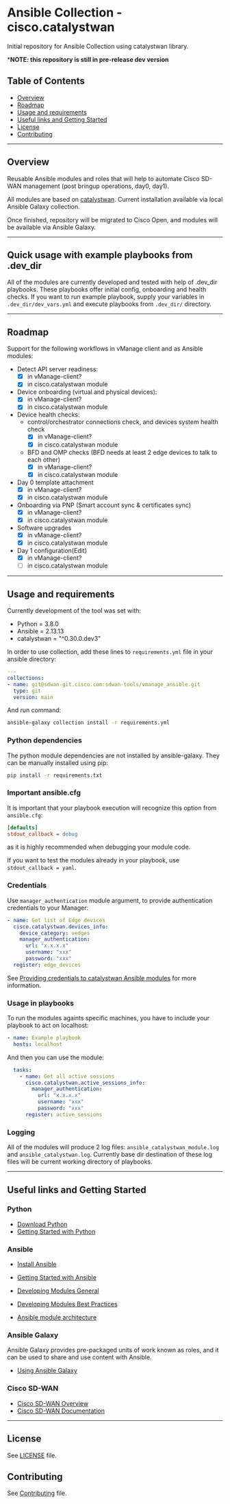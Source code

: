 # Ansible Collection - cisco.catalystwan

Initial repository for Ansible Collection using catalystwan library.

***NOTE: this repository is still in pre-release dev version**

## Table of Contents

- [Overview](#overview)
- [Roadmap](#roadmap)
- [Usage and requirements](#usage-and-requirements)
- [Useful links and Getting Started](#useful-links-and-getting-started)
- [License](#license)
- [Contributing](#contributing)

---

## Overview

Reusable Ansible modules and roles that will help to automate Cisco
SD-WAN management (post bringup operations, day0, day1).

All modules are based on [catalystwan](https://github.com/CiscoDevNet/catalystwan). Current installation available
via local Ansible Galaxy collection.

Once finished, repository will be migrated to Cisco Open, and modules will be available via Ansible Galaxy.

---

## Quick usage with example playbooks from .dev_dir

All of the modules are currently developed and tested with help of .dev_dir playbooks.
These playbooks offer initial config, onboarding and health checks.
If you want to run example playbook, supply your variables in `.dev_dir/dev_vars.yml`
and execute playbooks from `.dev_dir/` directory.

---

## Roadmap

Support for the following workflows in vManage client and as Ansible modules:

- Detect API server readiness:
  - [x] in vManage-client?
  - [x] in cisco.catalystwan module

- Device onboarding (virtual and physical devices):
  - [x] in vManage-client?
  - [x] in cisco.catalystwan module

- Device health checks:
  - control/orchestrator connections check, and devices system health check
    - [x] in vManage-client?
    - [x] in cisco.catalystwan module
  - BFD and OMP checks (BFD needs at least 2 edge devices to talk to each other)
    - [x] in vManage-client?
    - [x] in cisco.catalystwan module

- Day 0 template attachment
  - [x] in vManage-client?
  - [x] in cisco.catalystwan module

- Onboarding via PNP (Smart account sync & certificates sync)
  - [x] in vManage-client?
  - [x] in cisco.catalystwan module

- Software upgrades
  - [x] in vManage-client?
  - [x] in cisco.catalystwan module

- Day 1 configuration(Edit)
  - [x] in vManage-client?
  - [ ] in cisco.catalystwan module

---

## Usage and requirements

Currently development of the tool was set with:

- Python = 3.8.0
- Ansible = 2.13.13
- catalystwan = "^0.30.0.dev3"

In order to use collection, add these lines to `requirements.yml` file in your ansible directory:

```yaml
---
collections:
- name: git@sdwan-git.cisco.com:sdwan-tools/vmanage_ansible.git
  type: git
  version: main
```

And run command:

```bash
ansible-galaxy collection install -r requirements.yml
```

### Python dependencies

The python module dependencies are not installed by ansible-galaxy. They can be manually installed using pip:

```bash
pip install -r requirements.txt
```

### Important ansible.cfg

It is important that your playbook execution will recognize this option from `ansible.cfg`:

```cfg
[defaults]
stdout_callback = debug
```

as it is highly recommended when debugging your module code.

If you want to test the modules already in your playbook, use `stdout_callback = yaml`.

### Credentials

Use `manager_authentication` module argument, to provide authentication credentials to your Manager:

```yml
- name: Get list of Edge devices
  cisco.catalystwan.devices_info:
    device_category: vedges
    manager_authentication:
      url: "x.x.x.x"
      username: "xxx"
      password: "xxx"
  register: edge_devices
```

See [Providing credentials to catalystwan Ansible modules](./plugins/README.md#providing-credentials-to-catalystwan-ansible-modules) for more information.

### Usage in playbooks

To run the modules againts specific machines, you have to include your playbook to act on localhost:

```yaml
- name: Example playbook
  hosts: localhost
```

And then you can use the module:

```yaml
  tasks:
    - name: Get all active sessions
      cisco.catalystwan.active_sessions_info:
        manager_authentication:
          url: "x.x.x.x"
          username: "xxx"
          password: "xxx"
      register: active_sessions

```

### Logging

All of the modules will produce 2 log files: `ansible_catalystwan_module.log` and `ansible_catalystwan.log`.
Currently base dir destination of these log files will be current working directory of playbooks.


---

## Useful links and Getting Started

### Python

- [Download Python](https://www.python.org/downloads/)
- [Getting Started with Python](https://docs.python.org/3/using/index.html)

### Ansible

- [Install Ansible](https://docs.ansible.com/ansible/latest/installation_guide/intro_installation.html)
- [Getting Started with Ansible](https://docs.ansible.com/ansible/latest/user_guide/intro_getting_started.html)

- [Developing Modules General](https://docs.ansible.com/ansible/latest/dev_guide/developing_modules_general.html)
- [Developing Modules Best Practices](https://docs.ansible.com/ansible/latest/dev_guide/developing_modules_best_practices.html)
- [Ansible module architecture](https://docs.ansible.com/ansible/latest/dev_guide/developing_program_flow_modules.html)

### Ansible Galaxy

Ansible Galaxy provides pre-packaged units of work known as roles, and it can be used to share and use content with Ansible.

- [Using Ansible Galaxy](https://galaxy.ansible.com/docs/)

### Cisco SD-WAN

- [Cisco SD-WAN Overview](https://www.cisco.com/c/en/us/solutions/enterprise-networks/sd-wan/index.html)
- [Cisco SD-WAN Documentation](https://www.cisco.com/c/en/us/support/routers/sd-wan/products-installation-and-configuration-guides-list.html)

---

## License

See [LICENSE](./LICENSE) file.

## Contributing

See [Contributing](./docs/CONTRIBUTING.md) file.
